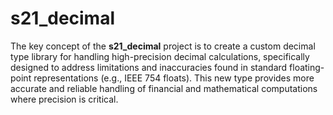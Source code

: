 # s21_decimal

The key concept of the **s21_decimal** project is to create a custom decimal type library for handling high-precision decimal calculations, specifically designed to address limitations and inaccuracies found in standard floating-point representations (e.g., IEEE 754 floats). This new type provides more accurate and reliable handling of financial and mathematical computations where precision is critical.
